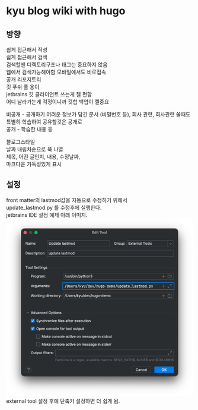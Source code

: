 
# kyu blog wiki with hugo



## 방향

쉽게 접근해서 작성   
쉽게 접근해서 검색   
검색할땐 디렉토리구조나 태그는 중요하지 않음   
웹에서 검색가능해야함 모바일에서도 비로접속   
공개 리포지토리   
깃 푸쉬 풀 용이   
jetbrains 깃 클라이언트 쓰는게 젤 편함   
어디 날라가는게 걱정이니까 깃헙 백업이 젤중요   

비공개 - 공개하기 어려운 정보가 담긴 문서 (비밀번호 등), 회사 관련, 회사관련 쑬때도 특별히 학습하여 공유할것은 공개로   
공개 - 학습한 내용 등   


블로그스타일   
날짜 내림차순으로 쭉 나열   
제목, 어떤 글인지, 내용, 수정날짜,   
마크다운 가독성있게 표시

## 설정

front matter의 lastmod값을 자동으로 수정하기 위해서   
update_lastmod.py 를 수정후에 실행한다.   
jetbrains IDE 설정 예제 아래 이미지.
![Screenshot 2023-11-16 at 11.53.02 PM.png](assets%2Fimg%2FScreenshot%202023-11-16%20at%2011.53.02%20PM.png)   
external tool 설정 후에 단축키 설정하면 더 쉽게 됨.
